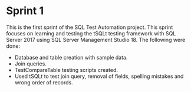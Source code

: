 # Sprint 1

This is the first sprint of the SQL Test Automation project. This sprint focuses on learning and testing the tSQLt testing framework with SQL Server 2017 using SQL Server Management Studio 18. The following were done:

- Database and table creation with sample data.
- Join queries.
- TestCompareTable testing scripts created.
- Used tSQLt to test join query, removal of fields, spelling mistakes and wrong order of records.
